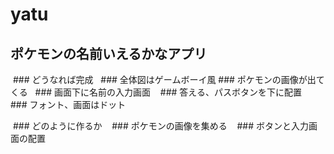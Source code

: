 # yatu

## ポケモンの名前いえるかなアプリ
  ### どうなれば完成
    ### 全体図はゲームボーイ風
    ### ポケモンの画像が出てくる
    ### 画面下に名前の入力画面
    ### 答える、パスボタンを下に配置
    ### フォント、画面はドット
  
  ### どのように作るか
    ### ポケモンの画像を集める
    ### ボタンと入力画面の配置
